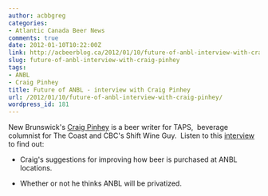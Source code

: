 ```yaml
---
author: acbbgreg
categories:
- Atlantic Canada Beer News
comments: true
date: 2012-01-10T10:22:00Z
link: http://acbeerblog.ca/2012/01/10/future-of-anbl-interview-with-craig-pinhey/
slug: future-of-anbl-interview-with-craig-pinhey
tags:
- ANBL
- Craig Pinhey
title: Future of ANBL - interview with Craig Pinhey
url: /2012/01/10/future-of-anbl-interview-with-craig-pinhey/
wordpress_id: 181
---
```


New Brunswick's [Craig Pinhey](http://eastcoastconnected.ca/news/ecc-profiles-craig-pinhey-atlantic-canada%E2%80%99s-wine-beer-and-spirits-writer) is a beer writer for TAPS,  beverage columnist for The Coast and CBC's Shift Wine Guy.  Listen to this [interview](http://www.cbc.ca/shift/columnists/sommelier/2012/01/09/wine-guy-future-of-anbl/#.TwsBcFwNYys.twitter) to find out:



	
  * Craig's suggestions for improving how beer is purchased at ANBL locations.

	
  * Whether or not he thinks ANBL will be privatized.


